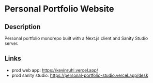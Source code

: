 # Personal Portfolio Website

## Description

Personal portfolio monorepo built with a Next.js client and Sanity Studio server.

## Links

- prod web app: https://kevinruhl.vercel.app/
- prod sanity studio: https://personal-portfolio-studio.vercel.app/desk
